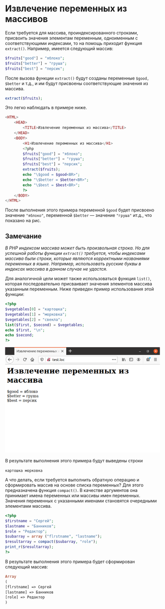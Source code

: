# Извлечение переменных из массивов


Если требуется для массива, проиндексированного строками, присвоить 
значения элементам переменным, одноименным с соответствующими индексами,
то на помощь приходит функция `extract()`. Например, имеется следующий 
массив:

```php
$fruits["good"] = "яблоко";
$fruits["better"] = "груша";
$fruits["best"] = "персик";
```

После вызова функции `extract()` будут созданы переменные `$good, $better`
и т.д., и им будут присвоены соответствующие значения из массива.
```php
extract($fruits);
```
Это легко наблюдать в примере ниже.

```php
<HTML>
    <HEAD>
        <TITLE>Извлечение переменных из массива</TITLE>
    </HEAD>
    <BODY>
        <H1>Извлечение переменных из массива</H1>
        <?php
        $fruits["good"] = "яблоко";
        $fruits["better"] = "груша";
        $fruits["best"] = "персик";
        extract($fruits);
        echo "\$good = $good<BR>";
        echo "\$better = $better<BR>";
        echo "\$best = $best<BR>";
        ?>
    </BODY>
</HTML>
```

После выполнения этого примера переменной `$good` будет присвоено 
значение `"яблоко"`, переменной `$better` — значение `"груша"` ит.д., что показано
на рис.

## Замечание
*В РНР индексом массива может быть произвольная строка. Но для успешной работы
функции `extract()` требуется, чтобы индексами массива были строки, которые 
являются корректными названиями переменных в языке. Например, использовать 
русские буквы в индексах массива в данном случае не удастся.*


Для аналогичной цели может также использоваться функция `list()`, которая
последовательно присваивает значения элементов массива указанным 
переменным. Ниже приведен пример использования этой функции:

```php
<?php
$vegetables[0] = "картошка";
$vegetables[1] = "морковка";
$vegetables[2] = "свекла";
list($first, $second) = $vegetables;
echo $first, "\n";
echo $second;
?>
```

![izvlechenie-peremennyh-iz-massiva](images/izvlechenie-peremennyh-iz-massiva.png)

В результате выполнения этого примера будут выведены строки

`картошка
морковка`

А что делать, если требуется выполнить обратную операцию и сформировать
массив на основе списка переменных? Для этого предназначена функция
`compact()`. В качестве аргументов она принимает имена переменных или массивы
имен переменных. Значения переменных с указанными именами становятся
очередными элементами массива.

```php
<?php
$firstname = "Сергей";
$lastname = "Банников";
$role = "Редактор";
$subarray = array ("flrstname", "lastname");
$resultarray = compact($subarray, "role");
print_r($resultarray);
?>
```

В результате выполнения этого примера будет сформирован следующий 
массив:

```php
Array
(
[flrstname] => Сергей
[lastname] => Банников
[role] => Редактор
)
```